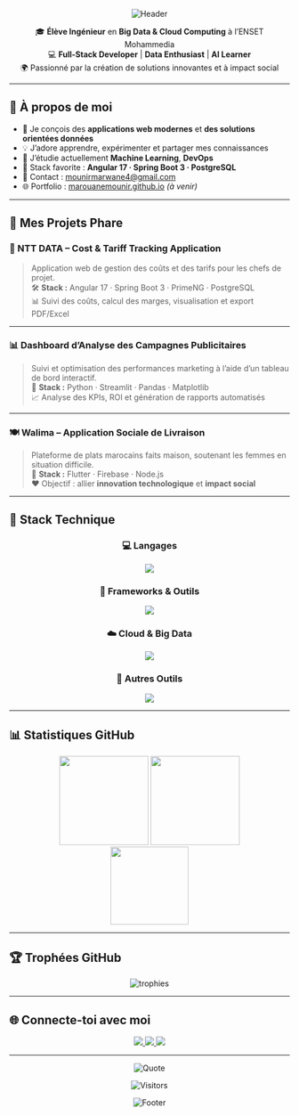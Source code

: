 <!-- 🌟 Marouane Mounir GitHub Profile README 🌟 -->
<div align="center">

![Header](https://capsule-render.vercel.app/api?type=waving&color=0:0A74DA,100:00BFFF&height=250&section=header&text=👋%20Hey!%20I'm%20Marouane%20Mounir&fontSize=45&fontColor=ffffff&fontAlignY=40)

🎓 <b>Élève Ingénieur</b> en <b>Big Data & Cloud Computing</b> à l’ENSET Mohammedia  
💻 <b>Full-Stack Developer</b> | <b>Data Enthusiast</b> | <b>AI Learner</b>  
🌍 Passionné par la création de solutions innovantes et à impact social  

---

</div>

## 🧭 À propos de moi  

- 🚀 Je conçois des **applications web modernes** et **des solutions orientées données**  
- 💡 J’adore apprendre, expérimenter et partager mes connaissances  
- 🧠 J’étudie actuellement **Machine Learning**, **DevOps**
- 🧰 Stack favorite : **Angular 17 · Spring Boot 3 · PostgreSQL**  
- 📨 Contact : [mounirmarwane4@gmail.com](mailto:mounirmarwane4@gmail.com)  
- 🌐 Portfolio : [marouanemounir.github.io](https://marouanemounir.github.io) *(à venir)*  

---

## 🚀 Mes Projets Phare  

### 🧾 NTT DATA – Cost & Tariff Tracking Application  
> Application web de gestion des coûts et des tarifs pour les chefs de projet.  
> 🛠️ **Stack :** Angular 17 · Spring Boot 3 · PrimeNG · PostgreSQL  
> 📊 Suivi des coûts, calcul des marges, visualisation et export PDF/Excel  

---

### 📊 Dashboard d’Analyse des Campagnes Publicitaires  
> Suivi et optimisation des performances marketing à l’aide d’un tableau de bord interactif.  
> 🐍 **Stack :** Python · Streamlit · Pandas · Matplotlib  
> 📈 Analyse des KPIs, ROI et génération de rapports automatisés  

---

### 🍽️ Walima – Application Sociale de Livraison  
> Plateforme de plats marocains faits maison, soutenant les femmes en situation difficile.  
> 📱 **Stack :** Flutter · Firebase · Node.js  
> ❤️ Objectif : allier **innovation technologique** et **impact social**  

---

## 🧰 Stack Technique  

<div align="center">

### 💻 Langages  
<img src="https://skillicons.dev/icons?i=java,python,js,ts,html,css,sql" />

### 🧩 Frameworks & Outils  
<img src="https://skillicons.dev/icons?i=spring,angular,nodejs,bootstrap,postgres,mysql,mongodb" />

### ☁️ Cloud & Big Data  
<img src="https://skillicons.dev/icons?i=aws,gcp,docker,kubernetes" />

### 🧠 Autres Outils  
<img src="https://skillicons.dev/icons?i=git,github,gitlab,postman,vscode,idea" />

</div>

---

## 📊 Statistiques GitHub  

<div align="center">

<img src="https://github-readme-stats.vercel.app/api?username=MarouaneMounir&show_icons=true&theme=tokyonight&hide_border=true" height="160px"/>
<img src="https://github-readme-streak-stats.herokuapp.com?user=MarouaneMounir&theme=tokyonight&hide_border=true" height="160px"/>

<br>

<img src="https://github-readme-stats.vercel.app/api/top-langs/?username=MarouaneMounir&layout=compact&theme=tokyonight&hide_border=true" height="140px"/>

</div>

---

## 🏆 Trophées GitHub  

<p align="center">
  <img src="https://github-profile-trophy.vercel.app/?username=MarouaneMounir&theme=onedark&row=1&column=6" alt="trophies"/>
</p>

---

## 🌐 Connecte-toi avec moi  

<p align="center">
  <a href="https://www.linkedin.com/in/marouane-mounir" target="_blank">
    <img src="https://img.shields.io/badge/LinkedIn-%230077B5.svg?logo=linkedin&logoColor=white&style=for-the-badge"/>
  </a>
  <a href="mailto:mounirmarwane4@gmail.com">
    <img src="https://img.shields.io/badge/Gmail-D14836?logo=gmail&logoColor=white&style=for-the-badge"/>
  </a>
  <a href="https://github.com/MarouaneMounir">
    <img src="https://img.shields.io/badge/GitHub-100000?logo=github&logoColor=white&style=for-the-badge"/>
  </a>
</p>

---

<div align="center">

![Quote](https://quotes-github-readme.vercel.app/api?type=horizontal&theme=radical)

![Visitors](https://komarev.com/ghpvc/?username=MarouaneMounir&color=brightgreen)

![Footer](https://capsule-render.vercel.app/api?type=waving&color=0:0A74DA,100:00BFFF&height=120&section=footer)

</div>
